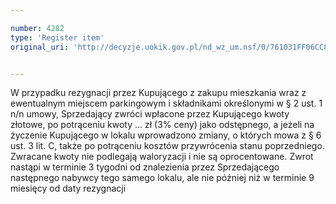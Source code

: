 ```yaml
---

number: 4282
type: 'Register item'
original_uri: 'http://decyzje.uokik.gov.pl/nd_wz_um.nsf/0/761031FF06CC8F2CC1257B1A0033CD0E?OpenDocument'


---
```


W przypadku rezygnacji przez Kupującego z zakupu mieszkania wraz z ewentualnym miejscem parkingowym i składnikami określonymi w § 2 ust. 1 n/n umowy, Sprzedający zwróci wpłacone przez Kupującego kwoty złotowe, po potrąceniu kwoty ... zł (3% ceny) jako odstępnego, a jeżeli na życzenie Kupującego w lokalu wprowadzono zmiany, o których mowa z § 6 ust. 3 lit. C, także po potrąceniu kosztów przywrócenia stanu poprzedniego. Zwracane kwoty nie podlegają waloryzacji i nie są oprocentowane. Zwrot nastąpi w terminie 3 tygodni od znalezienia przez Sprzedającego następnego nabywcy tego samego lokalu, ale nie później niż w terminie 9 miesięcy od daty rezygnacji
